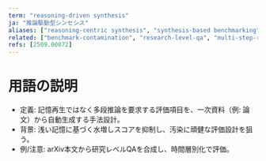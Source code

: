```yaml
---
term: "reasoning-driven synthesis"
ja: "推論駆動型シンセシス"
aliases: ["reasoning-centric synthesis", "synthesis-based benchmarking"]
related: ["benchmark-contamination", "research-level-qa", "multi-step-reasoning", "temporal-stratification"]
refs: [2509.00072]
---
```


# 用語の説明
- 定義: 記憶再生ではなく多段推論を要求する評価項目を、一次資料（例: 論文）から自動生成する手法設計。
- 背景: 浅い記憶に基づく水増しスコアを抑制し、汚染に頑健な評価設計を狙う。
- 例/注意: arXiv本文から研究レベルQAを合成し、時間層別化で評価。

